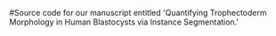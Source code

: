 #Source code for our manuscript entitled 'Quantifying Trophectoderm Morphology in Human Blastocysts via Instance Segmentation.'
